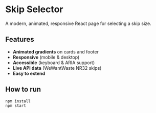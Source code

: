 # Skip Selector

A modern, animated, responsive React page for selecting a skip size.

## Features

- **Animated gradients** on cards and footer
- **Responsive** (mobile & desktop)
- **Accessible** (keyboard & ARIA support)
- **Live API data** (WeWantWaste NR32 skips)
- **Easy to extend**

## How to run

```bash
npm install
npm start
